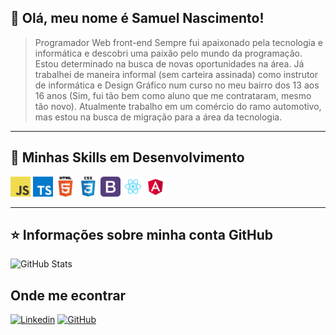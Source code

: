 ## 💜 Olá, meu nome é <strong>Samuel Nascimento!</strong>

>Programador Web front-end
>Sempre fui apaixonado pela tecnologia e informática e descobri uma paixão pelo mundo da programação. Estou determinado na busca de novas oportunidades na área.
>Já trabalhei de maneira informal (sem carteira assinada) como instrutor de informática e Design Gráfico num curso no meu bairro dos 13 aos 16 anos (Sim, fui tão bem como aluno que me contrataram, mesmo tão novo).
>Atualmente trabalho em um comércio do ramo automotivo, mas estou na busca de migração para a área da tecnologia.


---

## 🚀 Minhas Skills em Desenvolvimento

<code><img height="32" src="https://raw.githubusercontent.com/github/explore/80688e429a7d4ef2fca1e82350fe8e3517d3494d/topics/javascript/javascript.png" alt="Javascript"/></code>
<code><img height="32" src="https://raw.githubusercontent.com/github/explore/80688e429a7d4ef2fca1e82350fe8e3517d3494d/topics/typescript/typescript.png" alt="Typescript"/></code>
<code><img height="32" src="https://raw.githubusercontent.com/github/explore/80688e429a7d4ef2fca1e82350fe8e3517d3494d/topics/html/html.png" alt="HTML5"/></code>
<code><img height="32" src="https://raw.githubusercontent.com/github/explore/80688e429a7d4ef2fca1e82350fe8e3517d3494d/topics/css/css.png" alt="CSS"/></code>
<code><img height="32" src="https://raw.githubusercontent.com/github/explore/80688e429a7d4ef2fca1e82350fe8e3517d3494d/topics/bootstrap/bootstrap.png" alt="Bootstrap"/></code>
<code><img height="32" src="https://raw.githubusercontent.com/github/explore/80688e429a7d4ef2fca1e82350fe8e3517d3494d/topics/react/react.png" alt="React"/></code>
<code><img height="32" src="https://raw.githubusercontent.com/github/explore/80688e429a7d4ef2fca1e82350fe8e3517d3494d/topics/angular/angular.png" alt="Angular"/></code>

---

## ⭐ Informações sobre minha conta GitHub

![GitHub Stats](https://github-readme-stats.vercel.app/api?username=ElBayano&show_icons=true)
## Onde me econtrar
[![Linkedin](https://img.shields.io/badge/-samdevbr-blue?style=flat-square&logo=Linkedin&logoColor=white&link=https://www.linkedin.com/in/samdevbr/)](https://www.linkedin.com/in/samdevbr/)
[![GitHub](https://img.shields.io/github/followers/ElBayano?label=follow&style=social)](https://github.com/ElBayano)
